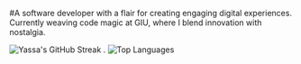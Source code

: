 #A software developer with a flair for creating engaging digital experiences. Currently weaving code magic at GIU, where I blend innovation with nostalgia.





![Yassa's GitHub Streak](https://github-readme-streak-stats.herokuapp.com/?user=Yassa122&theme=dark&background=000000) .   ![Top Languages](https://github-readme-stats.vercel.app/api/top-langs/?username=Yassa122&layout=compact)

